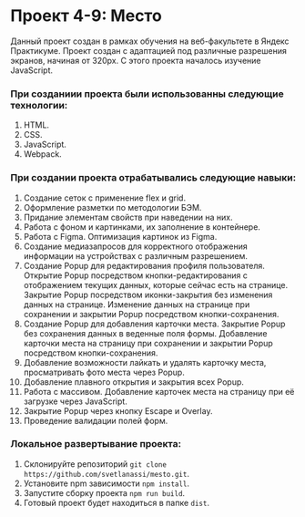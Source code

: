 # Проект 4-9: Место

Данный проект создан в рамках обучения на веб-факультете в Яндекс Практикуме. Проект создан с адаптацией под различные разрешения экранов, начиная от 320px. С этого проекта началось изучение JavaScript.

### При созданиии проекта были использованны следующие технологии:

1. HTML.
2. CSS.
3. JavaScript.
4. Webpack.

### При создании проекта отрабатывались следующие навыки:

1. Создание сеток с применение flex и grid.
2. Оформление разметки по методологии БЭМ.
3. Придание элементам свойств при наведении на них.
4. Работа с фоном и картинками, их заполнение в контейнере.
5. Работа с Figma. Оптимизация картинок из Figma.
6. Создание медиазапросов для корректного отображения информации на устройствах с различным разрешением.
7. Создание Popup для редактирования профиля пользователя. Открытие Popup посредством кнопки-редактирования с отображением текущих данных, которые сейчас есть на странице. Закрытие Popup посредством иконки-закрытия без изменения данных на странице. Изменение данных на странице при сохранении и закрытии Popup посредством кнопки-сохранения.
8. Создание Popup для добавления карточки места. Закрытие Popup без сохранения данных в веденные поля формы. Добавление карточки места на страницу при сохранении и закрытии Popup посредством кнопки-сохранения.
9. Добавление возможности лайкать и удалять карточку места, просматривать фото места через Popup.
10. Добавление плавного открытия и закрытия всех Popup.
11. Работа с массивом. Добавление карточек места на страницу при её загрузке через JavaScript.
12. Закрытие Popup через кнопку Escape и Overlay.
13. Проведение валидации полей форм.

### Локальное развертывание проекта:

1. Склонируйте репозиторий `git clone https://github.com/svetlanassi/mesto.git`.
2. Установите npm зависимости `npm install`.
3. Запустите сборку проекта `npm run build`.
4. Готовый проект будет находиться в папке `dist`.
